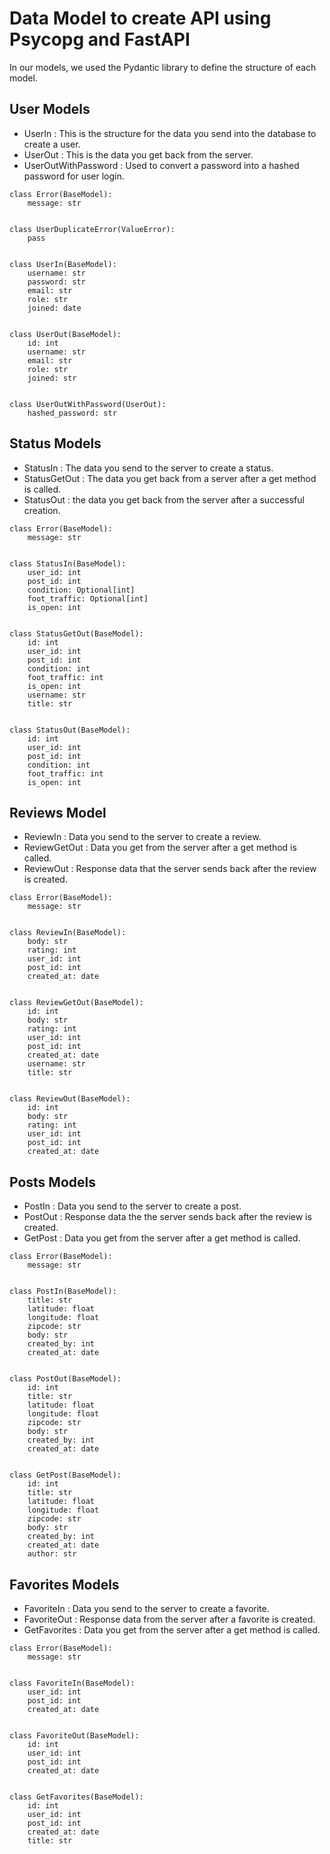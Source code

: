 # Data Model to create API using Psycopg and FastAPI

In our models, we used the Pydantic library to define the structure of each model.

## User Models
- UserIn : This is the structure for the data you send into the database to create a user.
- UserOut : This is the data you get back from the server.
- UserOutWithPassword : Used to convert a password into a hashed password for user login.

```
class Error(BaseModel):
    message: str


class UserDuplicateError(ValueError):
    pass


class UserIn(BaseModel):
    username: str
    password: str
    email: str
    role: str
    joined: date


class UserOut(BaseModel):
    id: int
    username: str
    email: str
    role: str
    joined: str


class UserOutWithPassword(UserOut):
    hashed_password: str
```


## Status Models
- StatusIn : The data you send to the server to create a status.
- StatusGetOut : The data you get back from a server after a get method is called.
- StatusOut : the data you get back from the server after a successful creation.


```
class Error(BaseModel):
    message: str


class StatusIn(BaseModel):
    user_id: int
    post_id: int
    condition: Optional[int]
    foot_traffic: Optional[int]
    is_open: int


class StatusGetOut(BaseModel):
    id: int
    user_id: int
    post_id: int
    condition: int
    foot_traffic: int
    is_open: int
    username: str
    title: str


class StatusOut(BaseModel):
    id: int
    user_id: int
    post_id: int
    condition: int
    foot_traffic: int
    is_open: int
```


## Reviews Model
- ReviewIn : Data you send to the server to create a review.
- ReviewGetOut : Data you get from the server after a get method is called.
- ReviewOut : Response data that the server sends back after the review is created.

```
class Error(BaseModel):
    message: str


class ReviewIn(BaseModel):
    body: str
    rating: int
    user_id: int
    post_id: int
    created_at: date


class ReviewGetOut(BaseModel):
    id: int
    body: str
    rating: int
    user_id: int
    post_id: int
    created_at: date
    username: str
    title: str


class ReviewOut(BaseModel):
    id: int
    body: str
    rating: int
    user_id: int
    post_id: int
    created_at: date
```


## Posts Models
- PostIn : Data you send to the server to create a post.
- PostOut : Response data the the server sends back after the review is created.
- GetPost : Data you get from the server after a get method is called.

```
class Error(BaseModel):
    message: str


class PostIn(BaseModel):
    title: str
    latitude: float
    longitude: float
    zipcode: str
    body: str
    created_by: int
    created_at: date


class PostOut(BaseModel):
    id: int
    title: str
    latitude: float
    longitude: float
    zipcode: str
    body: str
    created_by: int
    created_at: date


class GetPost(BaseModel):
    id: int
    title: str
    latitude: float
    longitude: float
    zipcode: str
    body: str
    created_by: int
    created_at: date
    author: str
```


## Favorites Models
- FavoriteIn : Data you send to the server to create a favorite.
- FavoriteOut : Response data from the server after a favorite is created.
- GetFavorites : Data you get from the server after a get method is called.

```
class Error(BaseModel):
    message: str


class FavoriteIn(BaseModel):
    user_id: int
    post_id: int
    created_at: date


class FavoriteOut(BaseModel):
    id: int
    user_id: int
    post_id: int
    created_at: date


class GetFavorites(BaseModel):
    id: int
    user_id: int
    post_id: int
    created_at: date
    title: str
```
